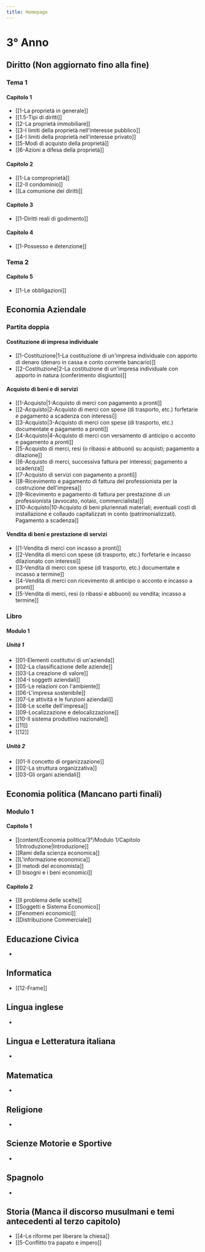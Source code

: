 ```yaml
---
title: Homepage
---
```

# 3° Anno

## Diritto (Non aggiornato fino alla fine)
### Tema 1
#### Capitolo 1

- [[1-La proprietà in generale]]
- [[1.5-Tipi di diritti]]
- [[2-La proprietà immobiliare]]
- [[3-I limiti della proprietà nell'interesse pubblico]]
- [[4-I limiti della proprietà nell'interesse privato]]
- [[5-Modi di acquisto della proprietà]]
- [[6-Azioni a difesa della proprietà]]
#### Capitolo 2
- [[1-La comproprietà]]
- [[2-Il condominio]]
- [[La comunione dei diritti]]
#### Capitolo 3
- [[1-Diritti reali di godimento]]
#### Capitolo 4
- [[1-Possesso e detenzione]]
### Tema 2
#### Capitolo 5
- [[1-Le obbligazioni]]

## Economia Aziendale
### Partita doppia
#### Costituzione di impresa individuale
- [[1-Costituzione|1-La costituzione di un'impresa individuale con apporto di denaro (denaro in cassa e conto corrente bancario)]]
- [[2-Costituzione|2-La costituzione di un'impresa individuale con apporto in natura (conferimento disgiunto)]]
#### Acquisto di beni e di servizi
- [[1-Acquisto|1-Acquisto di merci con pagamento a pronti]]
- [[2-Acquisto|2-Acquisto di merci con spese (di trasporto, etc.) forfetarie e pagamento a scadenza con interessi]]
- [[3-Acquisto|3-Acquisto di merci con spese (di trasporto, etc.) documentate e pagamento a pronti]]
- [[4-Acquisto|4-Acquisto di merci con versamento di anticipo o acconto e pagamento a pronti]]
- [[5-Acquisto di merci, resi (o ribassi e abbuoni) su acquisti; pagamento a dilazione]]
- [[6-Acquisto di merci, successiva fattura per interessi; pagamento a scadenza]]
- [[7-Acquisto di servizi con pagamento a pronti]]
- [[8-Ricevimento e pagamento di fattura del professionista per la costruzione dell'impresa]]
- [[9-Ricevimento e pagamento di fattura per prestazione di un professionista (avvocato, notaio, commercialista)]]
- [[10-Acquisto|10-Acquisto di beni pluriennali materiali; eventuali costi di installazione e collaudo capitalizzati in conto (patrimonializzati). Pagamento a scadenza]]
#### Vendita di beni e prestazione di servizi
- [[1-Vendita di merci con incasso a pronti]]
- [[2-Vendita di merci con spese (di trasporto, etc.) forfetarie e incasso dilazionato con interessi]]
- [[3-Vendita di merci con spese (di trasporto, etc.) documentate e incasso a termine]]
- [[4-Vendita di merci con ricevimento di anticipo o acconto e incasso a pronti]]
- [[5-Vendita di merci, resi (o ribassi e abbuoni) su vendita; incasso a termine]]
### Libro
#### Modulo 1
##### Unità 1
- [[01-Elementi costitutivi di un'azienda]]
- [[02-La classificazione delle aziende]]
- [[03-La creazione di valore]]
- [[04-I soggetti aziendali]]
- [[05-Le relazioni con l'ambiente]]
- [[06-L'impresa sostenibile]]
- [[07-Le attività e le funzioni aziendali]]
- [[08-Le scelte dell'impresa]]
- [[09-Localizzazione e delocalizzazione]]
- [[10-Il sistema produttivo nazionale]]
- [[11]]
- [[12]]
##### Unità 2
- [[01-Il concetto di organizzazione]]
- [[02-La struttura organizzativa]]
- [[03-Gli organi aziendali]]
## Economia politica (Mancano parti finali)
### Modulo 1
#### Capitolo 1
- [[content/Economia politica/3°/Modulo 1/Capitolo 1/Introduzione|Introduzione]]
- [[Rami della scienza economica]]
- [[L'informazione economica]]
- [[I metodi del economista]]
- [[I bisogni e i beni economici]]
#### Capitolo 2
- [[Il problema delle scelte]]
- [[Soggetti e Sistema Economico]]
- [[Fenomeni economici]]
- [[Distribuzione Commerciale]]

## Educazione Civica
- 

## Informatica
- [[12-Frame]]

## Lingua inglese
- 

## Lingua e Letteratura italiana
- 

## Matematica
- 

## Religione
- 

## Scienze Motorie e Sportive
- 

## Spagnolo
- 

## Storia (Manca il discorso musulmani e temi antecedenti al terzo capitolo)
- [[4-Le riforme per liberare la chiesa]]
- [[5-Conflitto tra papato e impero]]
